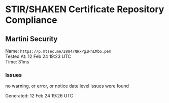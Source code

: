 # STIR/SHAKEN Certificate Repository Compliance

## Martini Security

Name: `https://p.mtsec.me/2884/NHxPgIHhLMbo.pem`\
Tested At: 12 Feb 24 19:23 UTC\
Time: 31ms

### Issues

no warning, or error, or notice date level issues were found

Generated: 12 Feb 24 19:26 UTC